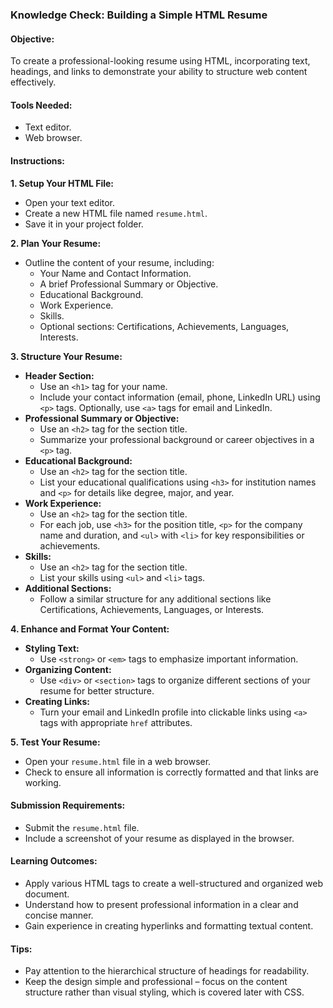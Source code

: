 ### Knowledge Check: Building a Simple HTML Resume

#### Objective:
To create a professional-looking resume using HTML, incorporating text, headings, and links to demonstrate your ability to structure web content effectively.

#### Tools Needed:
- Text editor.
- Web browser.

#### Instructions:

**1. Setup Your HTML File:**
- Open your text editor.
- Create a new HTML file named `resume.html`.
- Save it in your project folder.

**2. Plan Your Resume:**
- Outline the content of your resume, including:
  - Your Name and Contact Information.
  - A brief Professional Summary or Objective.
  - Educational Background.
  - Work Experience.
  - Skills.
  - Optional sections: Certifications, Achievements, Languages, Interests.

**3. Structure Your Resume:**
- **Header Section:**
  - Use an `<h1>` tag for your name.
  - Include your contact information (email, phone, LinkedIn URL) using `<p>` tags. Optionally, use `<a>` tags for email and LinkedIn.
- **Professional Summary or Objective:**
  - Use an `<h2>` tag for the section title.
  - Summarize your professional background or career objectives in a `<p>` tag.
- **Educational Background:**
  - Use an `<h2>` tag for the section title.
  - List your educational qualifications using `<h3>` for institution names and `<p>` for details like degree, major, and year.
- **Work Experience:**
  - Use an `<h2>` tag for the section title.
  - For each job, use `<h3>` for the position title, `<p>` for the company name and duration, and `<ul>` with `<li>` for key responsibilities or achievements.
- **Skills:**
  - Use an `<h2>` tag for the section title.
  - List your skills using `<ul>` and `<li>` tags.
- **Additional Sections:**
  - Follow a similar structure for any additional sections like Certifications, Achievements, Languages, or Interests.

**4. Enhance and Format Your Content:**
- **Styling Text:**
  - Use `<strong>` or `<em>` tags to emphasize important information.
- **Organizing Content:**
  - Use `<div>` or `<section>` tags to organize different sections of your resume for better structure.
- **Creating Links:**
  - Turn your email and LinkedIn profile into clickable links using `<a>` tags with appropriate `href` attributes.

**5. Test Your Resume:**
- Open your `resume.html` file in a web browser.
- Check to ensure all information is correctly formatted and that links are working.

#### Submission Requirements:
- Submit the `resume.html` file.
- Include a screenshot of your resume as displayed in the browser.

#### Learning Outcomes:
- Apply various HTML tags to create a well-structured and organized web document.
- Understand how to present professional information in a clear and concise manner.
- Gain experience in creating hyperlinks and formatting textual content.

#### Tips:
- Pay attention to the hierarchical structure of headings for readability.
- Keep the design simple and professional – focus on the content structure rather than visual styling, which is covered later with CSS.
